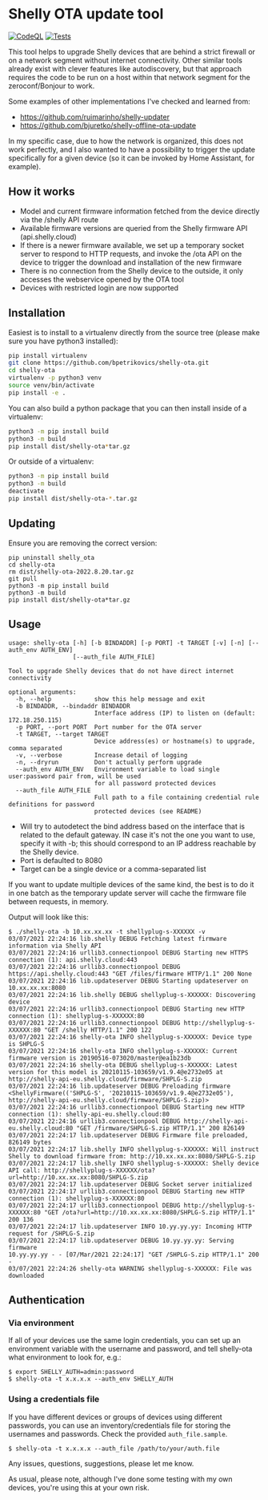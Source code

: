 # Shelly OTA update tool

[![CodeQL](https://github.com/bpetrikovics/shelly-ota/actions/workflows/codeql-analysis.yml/badge.svg)](https://github.com/bpetrikovics/shelly-ota/actions/workflows/codeql-analysis.yml) [![Tests](https://github.com/bpetrikovics/shelly-ota/actions/workflows/python-ci.yml/badge.svg)](https://github.com/bpetrikovics/shelly-ota/actions/workflows/python-ci.yml)

This tool helps to upgrade Shelly devices that are behind a strict firewall or on a network segment without
internet connectivity. Other similar tools already exist with clever features like autodiscovery, but that
approach requires the code to be run on a host within that network segment for the zeroconf/Bonjour to work.

Some examples of other implementations I've checked and learned from:

* https://github.com/ruimarinho/shelly-updater
* https://github.com/bjuretko/shelly-offline-ota-update

In my specific case, due to how the network is organized, this does not work perfectly, and I also wanted
to have a possibility to trigger the update specifically for a given device (so it can be invoked by
Home Assistant, for example).

## How it works

* Model and current firmware information fetched from the device directly via the /shelly API route
* Available firmware versions are queried from the Shelly firmware API (api.shelly.cloud)
* If there is a newer firmware available, we set up a temporary socket server to respond to HTTP requests, and invoke
  the /ota API on the device to trigger the download and installation of the new firmware
* There is no connection from the Shelly device to the outside, it only accesses the webservice opened by the OTA tool
* Devices with restricted login are now supported

## Installation

Easiest is to install to a virtualenv directly from the source tree (please make sure you have python3 installed):

```bash
pip install virtualenv
git clone https://github.com/bpetrikovics/shelly-ota.git
cd shelly-ota
virtualenv -p python3 venv
source venv/bin/activate
pip install -e .
```

You can also build a python package that you can then install inside of a virtualenv:

```bash
python3 -m pip install build
python3 -m build
pip install dist/shelly-ota*tar.gz
```

Or outside of a virtualenv:

```bash
python3 -m pip install build
python3 -m build
deactivate
pip install dist/shelly-ota-*.tar.gz
```
## Updating

Ensure you are removing the correct version:

```
pip uninstall shelly_ota
cd shelly-ota
rm dist/shelly-ota-2022.8.20.tar.gz
git pull
python3 -m pip install build
python3 -m build
pip install dist/shelly-ota*tar.gz
```


## Usage

```
usage: shelly-ota [-h] [-b BINDADDR] [-p PORT] -t TARGET [-v] [-n] [--auth_env AUTH_ENV]
                  [--auth_file AUTH_FILE]

Tool to upgrade Shelly devices that do not have direct internet connectivity

optional arguments:
  -h, --help            show this help message and exit
  -b BINDADDR, --bindaddr BINDADDR
                        Interface address (IP) to listen on (default: 172.18.250.115)
  -p PORT, --port PORT  Port number for the OTA server
  -t TARGET, --target TARGET
                        Device address(es) or hostname(s) to upgrade, comma separated
  -v, --verbose         Increase detail of logging
  -n, --dryrun          Don't actually perform upgrade
  --auth_env AUTH_ENV   Environment variable to load single user:password pair from, will be used
                        for all password protected devices
  --auth_file AUTH_FILE
                        Full path to a file containing credential rule definitions for password
                        protected devices (see README)
```

* Will try to autodetect the bind address based on the interface that is related to the default gateway. IN case it's
  not the one you want to use, specify it with -b; this should correspond to an IP address reachable by the Shelly
  device.
* Port is defaulted to 8080
* Target can be a single device or a comma-separated list

If you want to update multiple devices of the same kind, the best is to do it in one batch as the temporary update
server will cache the
firmware file between requests, in memory.

Output will look like this:

```
$ ./shelly-ota -b 10.xx.xx.xx -t shellyplug-s-XXXXXX -v
03/07/2021 22:24:16 lib.shelly DEBUG Fetching latest firmware information via Shelly API
03/07/2021 22:24:16 urllib3.connectionpool DEBUG Starting new HTTPS connection (1): api.shelly.cloud:443
03/07/2021 22:24:16 urllib3.connectionpool DEBUG https://api.shelly.cloud:443 "GET /files/firmware HTTP/1.1" 200 None
03/07/2021 22:24:16 lib.updateserver DEBUG Starting updateserver on 10.xx.xx.xx:8080
03/07/2021 22:24:16 lib.shelly DEBUG shellyplug-s-XXXXXX: Discovering device
03/07/2021 22:24:16 urllib3.connectionpool DEBUG Starting new HTTP connection (1): shellyplug-s-XXXXXX:80
03/07/2021 22:24:16 urllib3.connectionpool DEBUG http://shellyplug-s-XXXXXX:80 "GET /shelly HTTP/1.1" 200 122
03/07/2021 22:24:16 shelly-ota INFO shellyplug-s-XXXXXX: Device type is SHPLG-S
03/07/2021 22:24:16 shelly-ota INFO shellyplug-s-XXXXXX: Current firmware version is 20190516-073020/master@ea1b23db
03/07/2021 22:24:16 shelly-ota DEBUG shellyplug-s-XXXXXX: Latest version for this model is 20210115-103659/v1.9.4@e2732e05 at http://shelly-api-eu.shelly.cloud/firmware/SHPLG-S.zip
03/07/2021 22:24:16 lib.updateserver DEBUG Preloading firmware <ShellyFirmware(('SHPLG-S', '20210115-103659/v1.9.4@e2732e05'), http://shelly-api-eu.shelly.cloud/firmware/SHPLG-S.zip)>
03/07/2021 22:24:16 urllib3.connectionpool DEBUG Starting new HTTP connection (1): shelly-api-eu.shelly.cloud:80
03/07/2021 22:24:16 urllib3.connectionpool DEBUG http://shelly-api-eu.shelly.cloud:80 "GET /firmware/SHPLG-S.zip HTTP/1.1" 200 826149
03/07/2021 22:24:17 lib.updateserver DEBUG Firmware file preloaded, 826149 bytes
03/07/2021 22:24:17 lib.shelly INFO shellyplug-s-XXXXXX: Will instruct Shelly to download firmware from: http://10.xx.xx.xx:8080/SHPLG-S.zip
03/07/2021 22:24:17 lib.shelly INFO shellyplug-s-XXXXXX: Shelly device API call: http://shellyplug-s-XXXXXX/ota?url=http://10.xx.xx.xx:8080/SHPLG-S.zip
03/07/2021 22:24:17 lib.updateserver DEBUG Socket server initialized
03/07/2021 22:24:17 urllib3.connectionpool DEBUG Starting new HTTP connection (1): shellyplug-s-XXXXXX:80
03/07/2021 22:24:17 urllib3.connectionpool DEBUG http://shellyplug-s-XXXXXX:80 "GET /ota?url=http://10.xx.xx.xx:8080/SHPLG-S.zip HTTP/1.1" 200 136
03/07/2021 22:24:17 lib.updateserver INFO 10.yy.yy.yy: Incoming HTTP request for /SHPLG-S.zip
03/07/2021 22:24:17 lib.updateserver DEBUG 10.yy.yy.yy: Serving firmware
10.yy.yy.yy - - [07/Mar/2021 22:24:17] "GET /SHPLG-S.zip HTTP/1.1" 200 -
03/07/2021 22:24:26 shelly-ota WARNING shellyplug-s-XXXXXX: File was downloaded
```

## Authentication

### Via environment

If all of your devices use the same login credentials, you can set up an environment variable with the username and password, and tell shelly-ota what environment to look for, e.g.:

```
$ export SHELLY_AUTH=admin:password
$ shelly-ota -t x.x.x.x --auth_env SHELLY_AUTH
```

### Using a credentials file

If you have different devices or groups of devices using different passwords, you can use an inventory/credentials file for storing the usernames and passwords. Check the provided ```auth_file.sample```.

```
$ shelly-ota -t x.x.x.x --auth_file /path/to/your/auth.file
```

Any issues, questions, suggestions, please let me know.

As usual, please note, although I've done some testing with my own devices, you're using this at your own risk.
